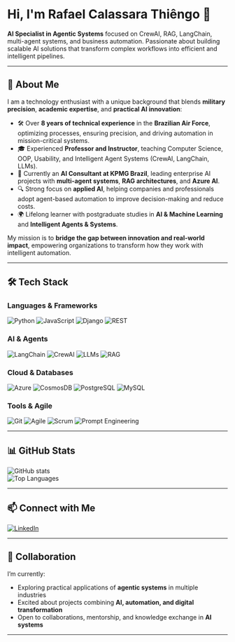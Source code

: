 # Hi, I'm Rafael Calassara Thiêngo 👋

**AI Specialist in Agentic Systems** focused on CrewAI, RAG, LangChain, multi-agent systems, and business automation. Passionate about building scalable AI solutions that transform complex workflows into efficient and intelligent pipelines.  

---

## 🚀 About Me

I am a technology enthusiast with a unique background that blends **military precision**, **academic expertise**, and **practical AI innovation**:

- 🛠️ Over **8 years of technical experience** in the **Brazilian Air Force**, optimizing processes, ensuring precision, and driving automation in mission-critical systems.  
- 🎓 Experienced **Professor and Instructor**, teaching Computer Science, OOP, Usability, and Intelligent Agent Systems (CrewAI, LangChain, LLMs).  
- 💼 Currently an **AI Consultant at KPMG Brazil**, leading enterprise AI projects with **multi-agent systems**, **RAG architectures**, and **Azure AI**.  
- 🔍 Strong focus on **applied AI**, helping companies and professionals adopt agent-based automation to improve decision-making and reduce costs.  
- 🌍 Lifelong learner with postgraduate studies in **AI & Machine Learning** and **Intelligent Agents & Systems**.  

My mission is to **bridge the gap between innovation and real-world impact**, empowering organizations to transform how they work with intelligent automation.  


---

## 🛠️ Tech Stack

### Languages & Frameworks  
![Python](https://img.shields.io/badge/Python-3776AB?style=for-the-badge&logo=python&logoColor=white)  ![JavaScript](https://img.shields.io/badge/JavaScript-F7DF1E?style=for-the-badge&logo=javascript&logoColor=black)  ![Django](https://img.shields.io/badge/Django-092E20?style=for-the-badge&logo=django&logoColor=white)  ![REST](https://img.shields.io/badge/REST%20API-FF6C37?style=for-the-badge&logo=api&logoColor=white)  

### AI & Agents  
![LangChain](https://img.shields.io/badge/LangChain-0E76A8?style=for-the-badge&logo=chainlink&logoColor=white)  ![CrewAI](https://img.shields.io/badge/CrewAI-FF4500?style=for-the-badge&logo=airplayvideo&logoColor=white)  ![LLMs](https://img.shields.io/badge/LLMs-8A2BE2?style=for-the-badge&logo=openai&logoColor=white)  ![RAG](https://img.shields.io/badge/RAG-0066CC?style=for-the-badge&logo=microsoftazure&logoColor=white)  

### Cloud & Databases  
![Azure](https://img.shields.io/badge/Azure-0078D4?style=for-the-badge&logo=microsoftazure&logoColor=white)  ![CosmosDB](https://img.shields.io/badge/CosmosDB-3A9BDC?style=for-the-badge&logo=azurecosmosdb&logoColor=white)  ![PostgreSQL](https://img.shields.io/badge/PostgreSQL-336791?style=for-the-badge&logo=postgresql&logoColor=white)  ![MySQL](https://img.shields.io/badge/MySQL-4479A1?style=for-the-badge&logo=mysql&logoColor=white)  

### Tools & Agile  
![Git](https://img.shields.io/badge/Git-F05032?style=for-the-badge&logo=git&logoColor=white)  ![Agile](https://img.shields.io/badge/Agile-2496ED?style=for-the-badge&logo=scrumalliance&logoColor=white)  ![Scrum](https://img.shields.io/badge/Scrum-009FDA?style=for-the-badge&logo=scrumalliance&logoColor=white)  ![Prompt Engineering](https://img.shields.io/badge/Prompt%20Engineering-FF69B4?style=for-the-badge&logo=openai&logoColor=white)  

---

## 📊 GitHub Stats  

![GitHub stats](https://github-readme-stats.vercel.app/api?username=rafacalassara&show_icons=true&theme=tokyonight)  
![Top Languages](https://github-readme-stats.vercel.app/api/top-langs/?username=rafacalassara&layout=compact&theme=tokyonight)  

---

## 📫 Connect with Me  

[![LinkedIn](https://img.shields.io/badge/LinkedIn-0A66C2?style=for-the-badge&logo=linkedin&logoColor=white)](https://www.linkedin.com/in/rafael-calassara)

---

## 🤝 Collaboration

I’m currently:  
- Exploring practical applications of **agentic systems** in multiple industries  
- Excited about projects combining **AI, automation, and digital transformation**  
- Open to collaborations, mentorship, and knowledge exchange in **AI systems**  

---
